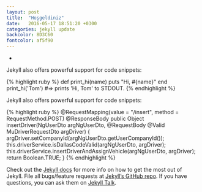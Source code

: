 ```yaml
---
layout: post
title:  "Hoşgeldiniz"
date:   2016-05-17 18:51:20 +0300
categories: jekyll update
backcolor: 8D3C60
fontcolor: af5f90
---
```



-

Jekyll also offers powerful support for code snippets:

{% highlight ruby %}
def print_hi(name)
  puts "Hi, #{name}"
end
print_hi('Tom')
#=> prints 'Hi, Tom' to STDOUT.
{% endhighlight %}

Jekyll also offers powerful support for code snippets:

{% highlight ruby %}
@RequestMapping(value = "/insert", method = RequestMethod.POST)
@ResponseBody
public Object insertDriver(NgUserDto argNgUserDto, @RequestBody @Valid MuDriverRequestDto argDriver)
{
	argDriver.setCompanyId(argNgUserDto.getUserCompanyId());
	this.driverService.isDallasCodeValid(argNgUserDto, argDriver);
	this.driverService.insertDriverAndAssignVehicle(argNgUserDto, argDriver);
	return Boolean.TRUE;
}
{% endhighlight %}

Check out the [Jekyll docs][jekyll-docs] for more info on how to get the most out of Jekyll. File all bugs/feature requests at [Jekyll’s GitHub repo][jekyll-gh]. If you have questions, you can ask them on [Jekyll Talk][jekyll-talk].

[jekyll-docs]: http://jekyllrb.com/docs/home
[jekyll-gh]:   https://github.com/jekyll/jekyll
[jekyll-talk]: https://talk.jekyllrb.com/
